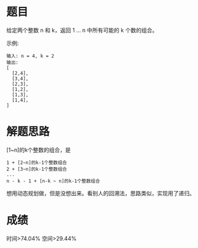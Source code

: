# 题目
给定两个整数 n 和 k，返回 1 ... n 中所有可能的 k 个数的组合。

示例:

    输入: n = 4, k = 2
    输出:
    [
      [2,4],
      [3,4],
      [2,3],
      [1,2],
      [1,3],
      [1,4],
    ]

# 解题思路
[1~n]的k个整数的组合，是

    1 + [2~n]的k-1个整数组合
    2 + [3~n]的k-1个整数组合
    ...
    n - k - 1 + [n-k ~ n]的k-1个整数组合
想用动态规划做，但是没想出来。看别人的回溯法，思路类似，实现用了递归。
# 成绩
时间>74.04%
空间>29.44%

